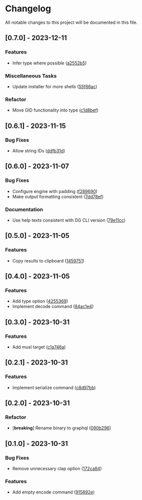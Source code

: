 # Changelog

All notable changes to this project will be documented in this file.

## [0.7.0] - 2023-12-11

### Features

- Infer type where possible ([a2552b5](https://github.com/martindisch/graphql-tools/commit/a2552b5d9bfea44f1ec9cb41b5d0252f9edea373))

### Miscellaneous Tasks

- Update installer for more shells ([55f86ac](https://github.com/martindisch/graphql-tools/commit/55f86ace65c542b028e45cfd34eeeeb6fccd1b37))

### Refactor

- Move GID functionality into type ([c1d8bef](https://github.com/martindisch/graphql-tools/commit/c1d8bef00ee2cfa58454446de1ff955fdb303ba4))

## [0.6.1] - 2023-11-15

### Bug Fixes

- Allow string IDs ([ddfb31d](https://github.com/martindisch/graphql-tools/commit/ddfb31d98718f58f3a046fbec0017d6c20145381))

## [0.6.0] - 2023-11-07

### Bug Fixes

- Configure engine with padding ([f289690](https://github.com/martindisch/graphql-tools/commit/f2896902da5a9c2a9045707a9ee370dd01f3c42a))
- Make output formatting consistent ([7dd78ef](https://github.com/martindisch/graphql-tools/commit/7dd78ef1d767238df57bda9a37718d7d03b8918c))

### Documentation

- Use help texts consistent with DG CLI version ([79e11cc](https://github.com/martindisch/graphql-tools/commit/79e11cc2a73f3b9df032c7b81d5b7e90cde73769))

## [0.5.0] - 2023-11-05

### Features

- Copy results to clipboard ([1459751](https://github.com/martindisch/graphql-tools/commit/14597510a1e23f5173b42eba2414fe6df60ac4d6))

## [0.4.0] - 2023-11-05

### Features

- Add type option ([4255369](https://github.com/martindisch/graphql-tools/commit/425536976eb538bc57290c32b0e883cf03d62045))
- Implement decode command ([84ac1e4](https://github.com/martindisch/graphql-tools/commit/84ac1e47fd4bea670a1e400557c38a8dfa4c5b5d))

## [0.3.0] - 2023-10-31

### Features

- Add musl target ([c1a746a](https://github.com/martindisch/graphql-tools/commit/c1a746a27cc77853e07e09392425ae8d984c9226))

## [0.2.1] - 2023-10-31

### Features

- Implement serialize command ([c8d97bb](https://github.com/martindisch/graphql-tools/commit/c8d97bb5ce0b04eb11e83afe4f8cd0b0a079cd1a))

## [0.2.0] - 2023-10-31

### Refactor

- [**breaking**] Rename binary to graphql ([090b296](https://github.com/martindisch/graphql-tools/commit/090b29656ac2b6b4efea8028f7c67dc2ec0200c2))

## [0.1.0] - 2023-10-31

### Bug Fixes

- Remove unnecessary clap option ([172ca84](https://github.com/martindisch/graphql-tools/commit/172ca844cffd50154d7a51fd017259b94890335c))

### Features

- Add empty encode command ([915892e](https://github.com/martindisch/graphql-tools/commit/915892e6b97f3c450ca153b0358fa4d5de034527))

<!-- generated by git-cliff -->
